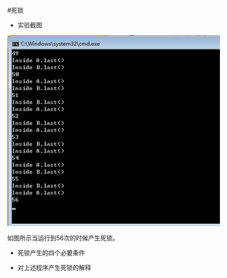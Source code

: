 #死锁
* 实验截图

![deadlocktimes.png](deadlocktimes.png)

如图所示当运行到56次的时候产生死锁。
* 死锁产生的四个必要条件

* 对上述程序产生死锁的解释